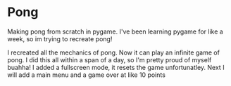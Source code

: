 # Pong
Making pong from scratch in pygame. I've been learning pygame for like a week, so im trying to recreate pong!

I recreated all the mechanics of pong. Now it can play an infinite game of pong. I did this all within a span of a day, so I'm pretty proud of myself buahha!
I added a  fullscreen mode, it resets the game unfortunatley.
Next I will add a main menu and a game over at like 10 points
